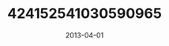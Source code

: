 ---
title: "424152541030590965"
image: "2013-04-01 13.22.24 424152541030590965_46248401"
date: "2013-04-01"
type: "photo"
---